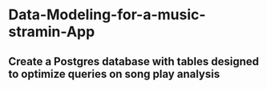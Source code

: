 # Data-Modeling-for-a-music-stramin-App
<h2>Create a Postgres database with tables designed to optimize queries on song play analysis<h2/>
